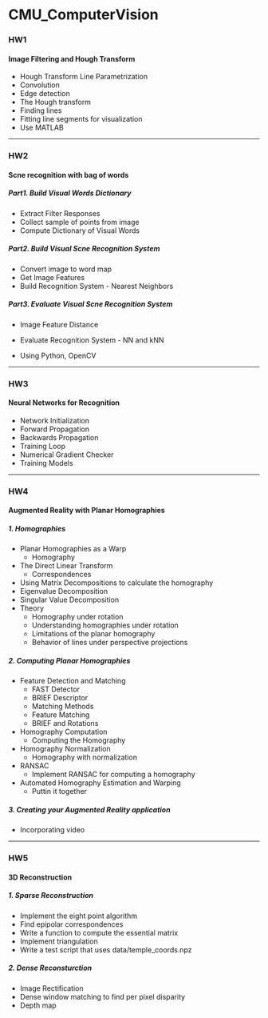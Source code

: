 # CMU_ComputerVision

### HW1 
#### Image Filtering and Hough Transform
- Hough Transform Line Parametrization
- Convolution
- Edge detection
- The Hough transform
- Finding lines
- Fitting line segments for visualization
- Use MATLAB
---------------------------------------------

### HW2
#### Scne recognition with bag of words
##### Part1. Build Visual Words Dictionary
- Extract Filter Responses
- Collect sample of points from image
- Compute Dictionary of Visual Words

##### Part2. Build Visual Scne Recognition System
- Convert image to word map
- Get Image Features
- Build Recognition System - Nearest Neighbors

##### Part3. Evaluate Visual Scne Recognition System
- Image Feature Distance
- Evaluate Recognition System - NN and kNN

- Using Python, OpenCV
---------------------------------------------

### HW3
#### Neural Networks for Recognition
- Network Initialization
- Forward Propagation
- Backwards Propagation
- Training Loop
- Numerical Gradient Checker
- Training Models
---------------------------------------------

### HW4
#### Augmented Reality with Planar Homographies
##### 1. Homographies
- Planar Homographies as a Warp
	- Homography
- The Direct Linear Transform
	- Correspondences
- Using Matrix Decompositions to calculate the homography
- Eigenvalue Decomposition
- Singular Value Decomposition
- Theory
	- Homography under rotation
	- Understanding homographies under rotation
	- Limitations of the planar homography
	- Behavior of lines under perspective projections

##### 2. Computing Planar Homographies
- Feature Detection and Matching
	- FAST Detector
	- BRIEF Descriptor
	- Matching Methods
	- Feature Matching
	- BRIEF and Rotations
- Homography Computation
	- Computing the Homography
- Homography Normalization
	- Homography with normalization
- RANSAC
	- Implement RANSAC for computing a homography
- Automated Homography Estimation and Warping
	- Puttin it together

##### 3. Creating your Augmented Reality application
- Incorporating video

---------------------------------------------
### HW5
#### 3D Reconstruction
##### 1. Sparse Reconstruction
- Implement the eight point algorithm
- Find epipolar correspondences
- Write a function to compute the essential matrix
- Implement triangulation
- Write a test script that uses data/temple_coords.npz

##### 2. Dense Reconsturction
- Image Rectification
- Dense window matching to find per pixel disparity
- Depth map
